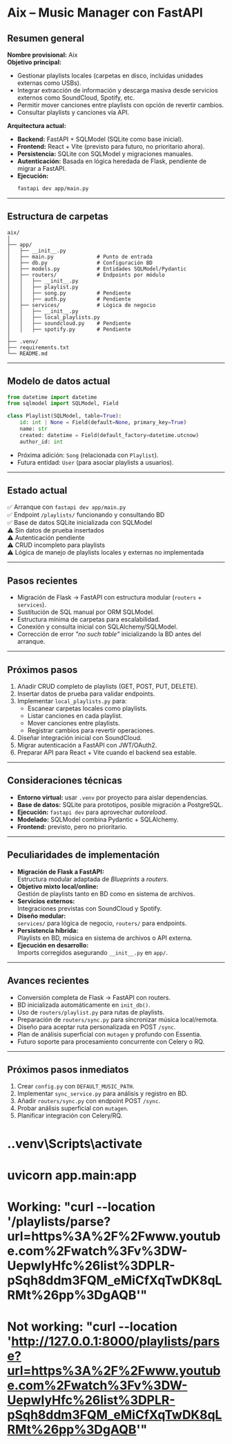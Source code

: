 # Aix – Music Manager con FastAPI

## Resumen general

**Nombre provisional:** Aix  
**Objetivo principal:**
- Gestionar playlists locales (carpetas en disco, incluidas unidades externas como USBs).
- Integrar extracción de información y descarga masiva desde servicios externos como SoundCloud, Spotify, etc.
- Permitir mover canciones entre playlists con opción de revertir cambios.
- Consultar playlists y canciones vía API.

**Arquitectura actual:**
- **Backend:** FastAPI + SQLModel (SQLite como base inicial).
- **Frontend:** React + Vite (previsto para futuro, no prioritario ahora).
- **Persistencia:** SQLite con SQLModel y migraciones manuales.
- **Autenticación:** Basada en lógica heredada de Flask, pendiente de migrar a FastAPI.
- **Ejecución:**  
  ```bash
  fastapi dev app/main.py
  ```

---

## Estructura de carpetas

```
aix/
│
├── app/
│   ├── __init__.py
│   ├── main.py              # Punto de entrada
│   ├── db.py                # Configuración BD
│   ├── models.py            # Entidades SQLModel/Pydantic
│   ├── routers/             # Endpoints por módulo
│   │   ├── __init__.py
│   │   ├── playlist.py
│   │   ├── song.py          # Pendiente
│   │   ├── auth.py          # Pendiente
│   ├── services/            # Lógica de negocio
│   │   ├── __init__.py
│   │   ├── local_playlists.py
│   │   ├── soundcloud.py    # Pendiente
│   │   ├── spotify.py       # Pendiente
│
├── .venv/
├── requirements.txt
└── README.md
```

---

## Modelo de datos actual

```python
from datetime import datetime
from sqlmodel import SQLModel, Field

class Playlist(SQLModel, table=True):
    id: int | None = Field(default=None, primary_key=True)
    name: str
    created: datetime = Field(default_factory=datetime.utcnow)
    author_id: int
```

- Próxima adición: `Song` (relacionada con `Playlist`).
- Futura entidad: `User` (para asociar playlists a usuarios).

---

## Estado actual

✅ Arranque con `fastapi dev app/main.py`  
✅ Endpoint `/playlists/` funcionando y consultando BD  
✅ Base de datos SQLite inicializada con SQLModel  
⚠ Sin datos de prueba insertados  
⚠ Autenticación pendiente  
⚠ CRUD incompleto para playlists  
⚠ Lógica de manejo de playlists locales y externas no implementada  

---

## Pasos recientes

- Migración de Flask → FastAPI con estructura modular (`routers` + `services`).
- Sustitución de SQL manual por ORM SQLModel.
- Estructura mínima de carpetas para escalabilidad.
- Conexión y consulta inicial con SQLAlchemy/SQLModel.
- Corrección de error *"no such table"* inicializando la BD antes del arranque.

---

## Próximos pasos

1. Añadir CRUD completo de playlists (GET, POST, PUT, DELETE).
2. Insertar datos de prueba para validar endpoints.
3. Implementar `local_playlists.py` para:
   - Escanear carpetas locales como playlists.
   - Listar canciones en cada playlist.
   - Mover canciones entre playlists.
   - Registrar cambios para revertir operaciones.
4. Diseñar integración inicial con SoundCloud.
5. Migrar autenticación a FastAPI con JWT/OAuth2.
6. Preparar API para React + Vite cuando el backend sea estable.

---

## Consideraciones técnicas

- **Entorno virtual:** usar `.venv` por proyecto para aislar dependencias.
- **Base de datos:** SQLite para prototipos, posible migración a PostgreSQL.
- **Ejecución:** `fastapi dev` para aprovechar *autoreload*.
- **Modelado:** SQLModel combina Pydantic + SQLAlchemy.
- **Frontend:** previsto, pero no prioritario.

---

## Peculiaridades de implementación

- **Migración de Flask a FastAPI:**  
  Estructura modular adaptada de *Blueprints* a *routers*.
- **Objetivo mixto local/online:**  
  Gestión de playlists tanto en BD como en sistema de archivos.
- **Servicios externos:**  
  Integraciones previstas con SoundCloud y Spotify.
- **Diseño modular:**  
  `services/` para lógica de negocio, `routers/` para endpoints.
- **Persistencia híbrida:**  
  Playlists en BD, música en sistema de archivos o API externa.
- **Ejecución en desarrollo:**  
  Imports corregidos asegurando `__init__.py` en `app/`.

---

## Avances recientes
- Conversión completa de Flask → FastAPI con routers.
- BD inicializada automáticamente en `init_db()`.
- Uso de `routers/playlist.py` para rutas de playlists.
- Preparación de `routers/sync.py` para sincronizar música local/remota.
- Diseño para aceptar ruta personalizada en POST `/sync`.
- Plan de análisis superficial con `mutagen` y profundo con Essentia.
- Futuro soporte para procesamiento concurrente con Celery o RQ.

---

## Próximos pasos inmediatos
1. Crear `config.py` con `DEFAULT_MUSIC_PATH`.
2. Implementar `sync_service.py` para análisis y registro en BD.
3. Añadir `routers/sync.py` con endpoint POST `/sync`.
4. Probar análisis superficial con `mutagen`.
5. Planificar integración con Celery/RQ.



# .\.venv\Scripts\activate
# uvicorn app.main:app

# Working: "curl --location '/playlists/parse?url=https%3A%2F%2Fwww.youtube.com%2Fwatch%3Fv%3DW-UepwIyHfc%26list%3DPLR-pSqh8ddm3FQM_eMiCfXqTwDK8qLRMt%26pp%3DgAQB'"
# Not working: "curl --location 'http://127.0.0.1:8000/playlists/parse?url=https%3A%2F%2Fwww.youtube.com%2Fwatch%3Fv%3DW-UepwIyHfc%26list%3DPLR-pSqh8ddm3FQM_eMiCfXqTwDK8qLRMt%26pp%3DgAQB'"